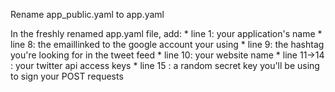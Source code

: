 Rename app_public.yaml to app.yaml

In the freshly renamed app.yaml file, add:
    * line 1: your application's name 
    * line 8: the emaillinked to the google account your using
    * line 9: the hashtag you're looking for in the tweet feed
    * line 10: your website name
    * line 11->14 : your twitter api access keys
    * line 15 : a random secret key you'll be using to sign your POST requests